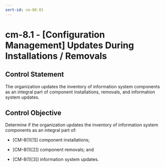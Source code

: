 ```yaml
---
sort-id: cm-08.01
---
```


# cm-8.1 - \[Configuration Management\] Updates During Installations / Removals

## Control Statement

The organization updates the inventory of information system components as an integral part of component installations, removals, and information system updates.

## Control Objective

Determine if the organization updates the inventory of information system components as an integral part of:

- \[CM-8(1)[1]\] component installations;

- \[CM-8(1)[2]\] component removals; and

- \[CM-8(1)[3]\] information system updates.
